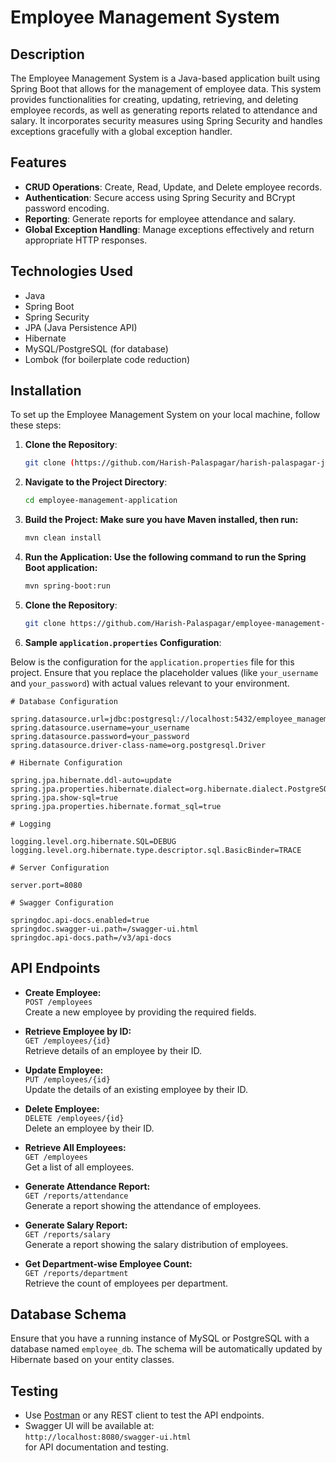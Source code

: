 # Employee Management System

## Description

The Employee Management System is a Java-based application built using Spring Boot that allows for the management of employee data. This system provides functionalities for creating, updating, retrieving, and deleting employee records, as well as generating reports related to attendance and salary. It incorporates security measures using Spring Security and handles exceptions gracefully with a global exception handler.

## Features

- **CRUD Operations**: Create, Read, Update, and Delete employee records.
- **Authentication**: Secure access using Spring Security and BCrypt password encoding.
- **Reporting**: Generate reports for employee attendance and salary.
- **Global Exception Handling**: Manage exceptions effectively and return appropriate HTTP responses.

## Technologies Used

- Java
- Spring Boot
- Spring Security
- JPA (Java Persistence API)
- Hibernate
- MySQL/PostgreSQL (for database)
- Lombok (for boilerplate code reduction)

## Installation

To set up the Employee Management System on your local machine, follow these steps:

1. **Clone the Repository**:
   ```bash
   git clone (https://github.com/Harish-Palaspagar/harish-palaspagar-java-project-1.git)
   ```
2. **Navigate to the Project Directory**:
   ```bash
   cd employee-management-application
   ```
3. **Build the Project: Make sure you have Maven installed, then run:**
   ```bash
   mvn clean install
   ```
4. **Run the Application: Use the following command to run the Spring Boot application:**
   ```bash
   mvn spring-boot:run
   ```
5. **Clone the Repository**:
   ```bash
   git clone https://github.com/Harish-Palaspagar/employee-management-application
   ```
   
6. **Sample `application.properties` Configuration**:

Below is the configuration for the `application.properties` file for this project. Ensure that you replace the placeholder values (like `your_username` and `your_password`) with actual values relevant to your environment.

```properties
# Database Configuration

spring.datasource.url=jdbc:postgresql://localhost:5432/employee_management_db
spring.datasource.username=your_username
spring.datasource.password=your_password
spring.datasource.driver-class-name=org.postgresql.Driver

# Hibernate Configuration

spring.jpa.hibernate.ddl-auto=update
spring.jpa.properties.hibernate.dialect=org.hibernate.dialect.PostgreSQLDialect
spring.jpa.show-sql=true
spring.jpa.properties.hibernate.format_sql=true

# Logging

logging.level.org.hibernate.SQL=DEBUG
logging.level.org.hibernate.type.descriptor.sql.BasicBinder=TRACE

# Server Configuration

server.port=8080

# Swagger Configuration

springdoc.api-docs.enabled=true
springdoc.swagger-ui.path=/swagger-ui.html
springdoc.api-docs.path=/v3/api-docs
```

## API Endpoints

- **Create Employee:**  
  `POST /employees`  
  Create a new employee by providing the required fields.

- **Retrieve Employee by ID:**  
  `GET /employees/{id}`  
  Retrieve details of an employee by their ID.

- **Update Employee:**  
  `PUT /employees/{id}`  
  Update the details of an existing employee by their ID.

- **Delete Employee:**  
  `DELETE /employees/{id}`  
  Delete an employee by their ID.

- **Retrieve All Employees:**  
  `GET /employees`  
  Get a list of all employees.

- **Generate Attendance Report:**  
  `GET /reports/attendance`  
  Generate a report showing the attendance of employees.

- **Generate Salary Report:**  
  `GET /reports/salary`  
  Generate a report showing the salary distribution of employees.

- **Get Department-wise Employee Count:**  
  `GET /reports/department`  
  Retrieve the count of employees per department.

## Database Schema

Ensure that you have a running instance of MySQL or PostgreSQL with a database named `employee_db`. The schema will be automatically updated by Hibernate based on your entity classes.

## Testing

- Use [Postman](https://www.postman.com/) or any REST client to test the API endpoints.
- Swagger UI will be available at:  
  `http://localhost:8080/swagger-ui.html`  
  for API documentation and testing.
